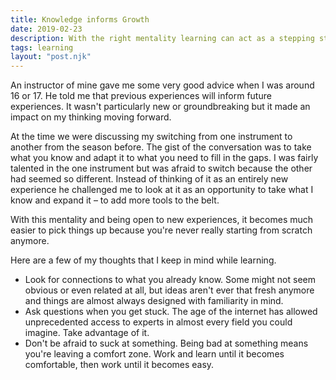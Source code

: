 ```yaml
---
title: Knowledge informs Growth
date: 2019-02-23
description: With the right mentality learning can act as a stepping stone for greater learning.
tags: learning
layout: "post.njk"
---
```

An instructor of mine gave me some very good advice when I was around 16 or 17. He told me that previous experiences will inform future experiences. It wasn't particularly new or groundbreaking but it made an impact on my thinking moving forward.

At the time we were discussing my switching from one instrument to another from the season before. The gist of the conversation was to take what you know and adapt it to what you need to fill in the gaps. I was fairly talented in the one instrument but was afraid to switch because the other had seemed so different. Instead of thinking of it as an entirely new experience he challenged me to look at it as an opportunity to take what I know and expand it – to add more tools to the belt.

With this mentality and being open to new experiences, it becomes much easier to pick things up because you're never really starting from scratch anymore.

Here are a few of my thoughts that I keep in mind while learning.

- Look for connections to what you already know. Some might not seem obvious or even related at all, but ideas aren't ever that fresh anymore and things are almost always designed with familiarity in mind.
- Ask questions when you get stuck. The age of the internet has allowed unprecedented access to experts in almost every field you could imagine. Take advantage of it.
- Don't be afraid to suck at something. Being bad at something means you're leaving a comfort zone. Work and learn until it becomes comfortable, then work until it becomes easy.